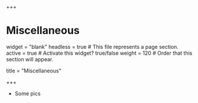 +++
# Miscellaneous
widget = "blank" 
headless = true  # This file represents a page section.
active = true  # Activate this widget? true/false
weight = 120  # Order that this section will appear.

title = "Miscellaneous"

+++

- Some pics